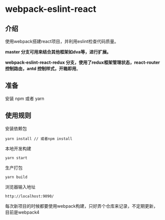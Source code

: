 # webpack-eslint-react

## 介绍
使用webpack搭建react项目，并利用eslint检查代码质量。

**master 分支可用来结合其他框架如dva等，进行扩展。**

**webpack-eslint-react-redux 分支，使用了redux框架管理状态，react-router控制路由，antd 控制样式，开箱即用**。

## 准备

安装 npm 或者 yarn

## 使用规则

安装依赖包

```
yarn install // 或者npm install
```

本地开发构建

```
yarn start
```

生产打包

```
yarn build
```

浏览器输入地址

```
http://localhost:9090/
```


每次新项目的时候都要使用webpack构建，只好弄个仓库来记录，不定期更新，
目前是webpack4
